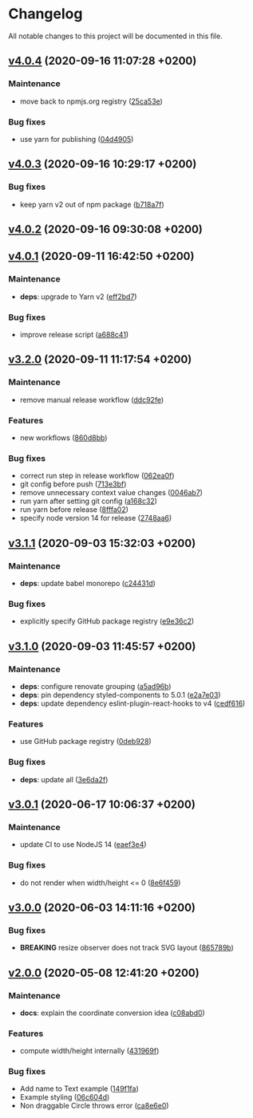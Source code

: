 # Changelog

All notable changes to this project will be documented in this file.

## [v4.0.4](https://github.com/AxisCommunications/media-stream-library-js/compare/v4.0.3...v4.0.4) (2020-09-16 11:07:28 +0200)

### Maintenance

  - move back to npmjs.org registry ([25ca53e](https://github.com/AxisCommunications/media-stream-library-js/commit/25ca53e807de0e3882d09c377bbdfd32f93b2572))

### Bug fixes

  - use yarn for publishing ([04d4905](https://github.com/AxisCommunications/media-stream-library-js/commit/04d4905d20f0a5cd90a5d6cfbd840dc01b50a25b))

## [v4.0.3](https://github.com/AxisCommunications/media-stream-library-js/compare/v4.0.2...v4.0.3) (2020-09-16 10:29:17 +0200)

### Bug fixes

  - keep yarn v2 out of npm package ([b718a7f](https://github.com/AxisCommunications/media-stream-library-js/commit/b718a7f78b91201bb2c676b3062c39998d1255e2))

## [v4.0.2](https://github.com/AxisCommunications/media-stream-library-js/compare/v4.0.1...v4.0.2) (2020-09-16 09:30:08 +0200)

## [v4.0.1](https://github.com/AxisCommunications/media-stream-library-js/compare/v3.2.0...v4.0.1) (2020-09-11 16:42:50 +0200)

### Maintenance

  - **deps**: upgrade to Yarn v2 ([eff2bd7](https://github.com/AxisCommunications/media-stream-library-js/commit/eff2bd7d41d0338ec8445024edaa53a3e72e904b))

### Bug fixes

  - improve release script ([a688c41](https://github.com/AxisCommunications/media-stream-library-js/commit/a688c412ee11bb79ad2c04fdfe51b3eb6abf6f08))

## [v3.2.0](https://github.com/AxisCommunications/media-stream-library-js/compare/v3.1.1...v3.2.0) (2020-09-11 11:17:54 +0200)

### Maintenance

  - remove manual release workflow ([ddc92fe](https://github.com/AxisCommunications/media-stream-library-js/commit/ddc92fe4e4e0d240ffe36de88af24c1819654558))

### Features

  - new workflows ([860d8bb](https://github.com/AxisCommunications/media-stream-library-js/commit/860d8bb623aadf20273981b5e8cc7ab9c6f6530c))

### Bug fixes

  - correct run step in release workflow ([062ea0f](https://github.com/AxisCommunications/media-stream-library-js/commit/062ea0f3654bb76857e394eab1c73ad39e0a8025))
  - git config before push ([713e3bf](https://github.com/AxisCommunications/media-stream-library-js/commit/713e3bff88d3dd20d7b116a5107c7fa1d55d1210))
  - remove unnecessary context value changes ([0046ab7](https://github.com/AxisCommunications/media-stream-library-js/commit/0046ab7029cd23e6bcf6a88f60c99d62444a4dcb))
  - run yarn after setting git config ([a168c32](https://github.com/AxisCommunications/media-stream-library-js/commit/a168c32e235b34be0dd0bb0bbebde97331601570))
  - run yarn before release ([8fffa02](https://github.com/AxisCommunications/media-stream-library-js/commit/8fffa02ca50c32d895fc4193c16fd334dabc49d9))
  - specify node version 14 for release ([2748aa6](https://github.com/AxisCommunications/media-stream-library-js/commit/2748aa6b7b8c331d3693588943f75f97d41ed782))

## [v3.1.1](https://github.com/AxisCommunications/media-stream-library-js/compare/v3.1.0...v3.1.1) (2020-09-03 15:32:03 +0200)

### Maintenance

  - **deps**: update babel monorepo ([c24431d](https://github.com/AxisCommunications/media-stream-library-js/commit/c24431d54d612cf3a3b4066ecbb39e8957e0bf86))

### Bug fixes

  - explicitly specify GitHub package registry ([e9e36c2](https://github.com/AxisCommunications/media-stream-library-js/commit/e9e36c2d6ce5b35c64b02fac6b22d69de1a92e96))

## [v3.1.0](https://github.com/AxisCommunications/media-stream-library-js/compare/v3.0.1...v3.1.0) (2020-09-03 11:45:57 +0200)

### Maintenance

  - **deps**: configure renovate grouping ([a5ad96b](https://github.com/AxisCommunications/media-stream-library-js/commit/a5ad96b323eae6e047ebb4299532f8889a3a09c6))
  - **deps**: pin dependency styled-components to 5.0.1 ([e2a7e03](https://github.com/AxisCommunications/media-stream-library-js/commit/e2a7e039b016ef01ba0cf7b14654bf69dde6483f))
  - **deps**: update dependency eslint-plugin-react-hooks to v4 ([cedf616](https://github.com/AxisCommunications/media-stream-library-js/commit/cedf616ea50b9dc98739039e22c0a0bc6e24eb12))

### Features

  - use GitHub package registry ([0deb928](https://github.com/AxisCommunications/media-stream-library-js/commit/0deb928046a3cf5b2997aac7a1ec44bf17490d32))

### Bug fixes

  - **deps**: update all ([3e6da2f](https://github.com/AxisCommunications/media-stream-library-js/commit/3e6da2f2d7ce131e5f511c476af95176d464b972))

## [v3.0.1](https://github.com/AxisCommunications/media-stream-library-js/compare/v3.0.0...v3.0.1) (2020-06-17 10:06:37 +0200)

### Maintenance

  - update CI to use NodeJS 14 ([eaef3e4](https://github.com/AxisCommunications/media-stream-library-js/commit/eaef3e412077ea6014f3f18f39d51291f17acadf))

### Bug fixes

  - do not render when width/height <= 0 ([8e6f459](https://github.com/AxisCommunications/media-stream-library-js/commit/8e6f459555379bd0573688230bbf8afd74e1dd4e))

## [v3.0.0](https://github.com/AxisCommunications/media-stream-library-js/compare/v2.0.0...v3.0.0) (2020-06-03 14:11:16 +0200)

### Bug fixes

  - **BREAKING** resize observer does not track SVG layout ([865789b](https://github.com/AxisCommunications/media-stream-library-js/commit/865789b1155b92367c97b139ee5732a916cbcdf5))

## [v2.0.0](https://github.com/AxisCommunications/media-stream-library-js/compare/v1.1.0...v2.0.0) (2020-05-08 12:41:20 +0200)

### Maintenance

  - **docs**: explain the coordinate conversion idea ([c08abd0](https://github.com/AxisCommunications/media-stream-library-js/commit/c08abd04ca58d2115e430f87db697685b6606e0b))

### Features

  - compute width/height internally ([431969f](https://github.com/AxisCommunications/media-stream-library-js/commit/431969f29800ed8c8e9f83e2c5e9718f198c086f))

### Bug fixes

  - Add name to Text example ([149f1fa](https://github.com/AxisCommunications/media-stream-library-js/commit/149f1fa98943258b24b2ba37b5134b2c434ad9e7))
  - Example styling ([06c604d](https://github.com/AxisCommunications/media-stream-library-js/commit/06c604d9a17309f946176a0f4e134ad44ada7d3d))
  - Non draggable Circle throws error ([ca8e6e0](https://github.com/AxisCommunications/media-stream-library-js/commit/ca8e6e0fa2fd5878211cd34e4490d8a36fee58f2))

